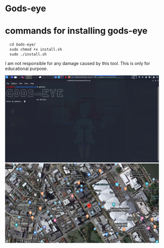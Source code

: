 <!DOCTYPE html>
# Gods-eye

# commands for installing gods-eye
```
  cd Gods-eye/
  sudo chmod +x install.sh
  sudo ./install.sh
  ```
  I am not responsible for any damage caused by this tool.
  This is only for educational purpose.
  
![image](https://github.com/dellano54/Gods-eye/blob/master/screenshot/screenshot.png)
![image](https://github.com/dellano54/Gods-eye/blob/master/screenshot/Screenshot%202020-06-12%2005:54:53.png)
